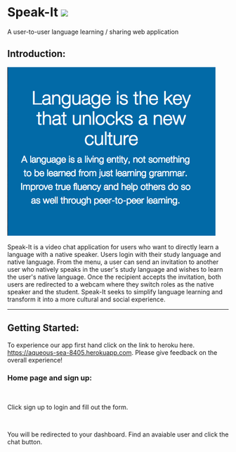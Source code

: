 # Speak-It  <img src="https://raw.githubusercontent.com/tgoldenberg/Speakit-Static/master/app/assets/images/globe-logo.png" width="48">
A user-to-user language learning / sharing web application

## Introduction:

<img src="https://raw.githubusercontent.com/nyc-dragonflies-2015/Speak-It/master/app/assets/images/Read-me-quote.png">

Speak-It is a video chat application for users who want to directly learn a language with a native speaker. Users login with their study language and native language. From the menu, a user can send an invitation to another user who natively speaks in the user's study language and wishes to learn the user's native language. Once the recipient accepts the invitation, both users are redirected to a webcam where they switch roles as the native speaker and the student. Speak-It seeks to simplify language learning and transform it into a more cultural and social experience.
****


## Getting Started:

To experience our app first hand click on the link to heroku here. https://aqueous-sea-8405.herokuapp.com. Please give feedback on the overall experience!

### Home page and sign up:


<img src="">

Click sign up to login and fill out the form.

<img src="">

You will be redirected to your dashboard. Find an avaiable user and click the chat button.

<img src="">

